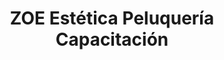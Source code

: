 ---
title: "ZOE Estética Peluquería Capacitación"
url: /godoy-cruz/zoe-estetica-peluqueria-capacitacion/
shop: Friseur
---
